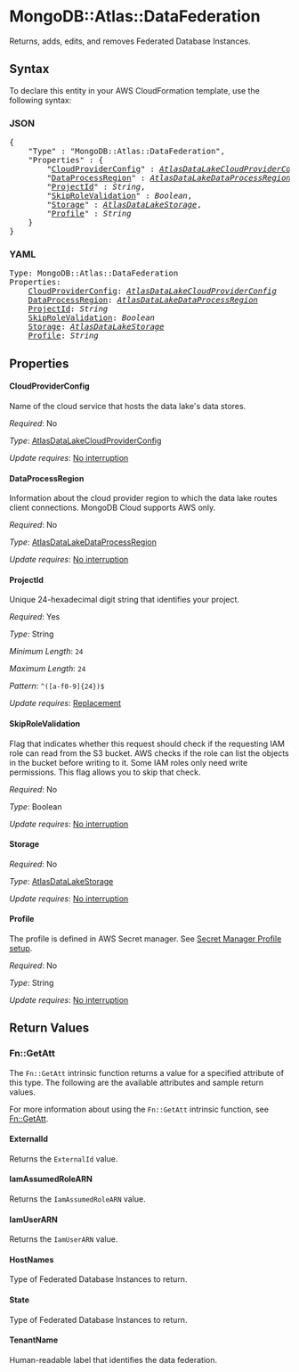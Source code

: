 # MongoDB::Atlas::DataFederation

Returns, adds, edits, and removes Federated Database Instances.

## Syntax

To declare this entity in your AWS CloudFormation template, use the following syntax:

### JSON

<pre>
{
    "Type" : "MongoDB::Atlas::DataFederation",
    "Properties" : {
        "<a href="#cloudproviderconfig" title="CloudProviderConfig">CloudProviderConfig</a>" : <i><a href="atlasdatalakecloudproviderconfig.md">AtlasDataLakeCloudProviderConfig</a></i>,
        "<a href="#dataprocessregion" title="DataProcessRegion">DataProcessRegion</a>" : <i><a href="atlasdatalakedataprocessregion.md">AtlasDataLakeDataProcessRegion</a></i>,
        "<a href="#projectid" title="ProjectId">ProjectId</a>" : <i>String</i>,
        "<a href="#skiprolevalidation" title="SkipRoleValidation">SkipRoleValidation</a>" : <i>Boolean</i>,
        "<a href="#storage" title="Storage">Storage</a>" : <i><a href="atlasdatalakestorage.md">AtlasDataLakeStorage</a></i>,
        "<a href="#profile" title="Profile">Profile</a>" : <i>String</i>
    }
}
</pre>

### YAML

<pre>
Type: MongoDB::Atlas::DataFederation
Properties:
    <a href="#cloudproviderconfig" title="CloudProviderConfig">CloudProviderConfig</a>: <i><a href="atlasdatalakecloudproviderconfig.md">AtlasDataLakeCloudProviderConfig</a></i>
    <a href="#dataprocessregion" title="DataProcessRegion">DataProcessRegion</a>: <i><a href="atlasdatalakedataprocessregion.md">AtlasDataLakeDataProcessRegion</a></i>
    <a href="#projectid" title="ProjectId">ProjectId</a>: <i>String</i>
    <a href="#skiprolevalidation" title="SkipRoleValidation">SkipRoleValidation</a>: <i>Boolean</i>
    <a href="#storage" title="Storage">Storage</a>: <i><a href="atlasdatalakestorage.md">AtlasDataLakeStorage</a></i>
    <a href="#profile" title="Profile">Profile</a>: <i>String</i>
</pre>

## Properties

#### CloudProviderConfig

Name of the cloud service that hosts the data lake's data stores.

_Required_: No

_Type_: <a href="atlasdatalakecloudproviderconfig.md">AtlasDataLakeCloudProviderConfig</a>

_Update requires_: [No interruption](https://docs.aws.amazon.com/AWSCloudFormation/latest/UserGuide/using-cfn-updating-stacks-update-behaviors.html#update-no-interrupt)

#### DataProcessRegion

Information about the cloud provider region to which the data lake routes client connections. MongoDB Cloud supports AWS only.

_Required_: No

_Type_: <a href="atlasdatalakedataprocessregion.md">AtlasDataLakeDataProcessRegion</a>

_Update requires_: [No interruption](https://docs.aws.amazon.com/AWSCloudFormation/latest/UserGuide/using-cfn-updating-stacks-update-behaviors.html#update-no-interrupt)

#### ProjectId

Unique 24-hexadecimal digit string that identifies your project.

_Required_: Yes

_Type_: String

_Minimum Length_: <code>24</code>

_Maximum Length_: <code>24</code>

_Pattern_: <code>^([a-f0-9]{24})$</code>

_Update requires_: [Replacement](https://docs.aws.amazon.com/AWSCloudFormation/latest/UserGuide/using-cfn-updating-stacks-update-behaviors.html#update-replacement)

#### SkipRoleValidation

Flag that indicates whether this request should check if the requesting IAM role can read from the S3 bucket. AWS checks if the role can list the objects in the bucket before writing to it. Some IAM roles only need write permissions. This flag allows you to skip that check.

_Required_: No

_Type_: Boolean

_Update requires_: [No interruption](https://docs.aws.amazon.com/AWSCloudFormation/latest/UserGuide/using-cfn-updating-stacks-update-behaviors.html#update-no-interrupt)

#### Storage

_Required_: No

_Type_: <a href="atlasdatalakestorage.md">AtlasDataLakeStorage</a>

_Update requires_: [No interruption](https://docs.aws.amazon.com/AWSCloudFormation/latest/UserGuide/using-cfn-updating-stacks-update-behaviors.html#update-no-interrupt)

#### Profile

The profile is defined in AWS Secret manager. See [Secret Manager Profile setup](../../../examples/profile-secret.yaml).

_Required_: No

_Type_: String

_Update requires_: [No interruption](https://docs.aws.amazon.com/AWSCloudFormation/latest/UserGuide/using-cfn-updating-stacks-update-behaviors.html#update-no-interrupt)

## Return Values

### Fn::GetAtt

The `Fn::GetAtt` intrinsic function returns a value for a specified attribute of this type. The following are the available attributes and sample return values.

For more information about using the `Fn::GetAtt` intrinsic function, see [Fn::GetAtt](https://docs.aws.amazon.com/AWSCloudFormation/latest/UserGuide/intrinsic-function-reference-getatt.html).

#### ExternalId

Returns the <code>ExternalId</code> value.

#### IamAssumedRoleARN

Returns the <code>IamAssumedRoleARN</code> value.

#### IamUserARN

Returns the <code>IamUserARN</code> value.

#### HostNames

Type of Federated Database Instances to return.

#### State

Type of Federated Database Instances to return.

#### TenantName

Human-readable label that identifies the data federation.

